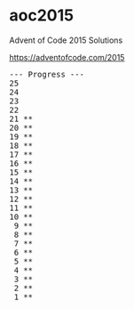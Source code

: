 # aoc2015

Advent of Code 2015 Solutions

https://adventofcode.com/2015
<pre>
--- Progress ---
25
24
23
22
21 **
20 **
19 **
18 **
17 **
16 **
15 **
14 **
13 **
12 **
11 **
10 **
 9 **
 8 **
 7 **
 6 **
 5 **
 4 **
 3 **
 2 **
 1 **
</pre>
